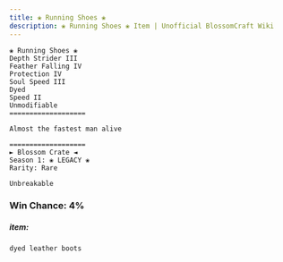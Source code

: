 ```yaml
---
title: ❀ Running Shoes ❀
description: ❀ Running Shoes ❀ Item | Unofficial BlossomCraft Wiki
---
```

```
❀ Running Shoes ❀
Depth Strider III
Feather Falling IV
Protection IV
Soul Speed III
Dyed
Speed II
Unmodifiable
===================

Almost the fastest man alive

===================
► Blossom Crate ◄
Season 1: ❀ LEGACY ❀
Rarity: Rare

Unbreakable
```
### Win Chance: 4%

##### item:
`dyed leather boots`